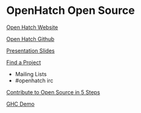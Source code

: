 # OpenHatch Open Source
[Open Hatch Website](http://openhatch.org/)

[Open Hatch Github](https://github.com/openhatch)

[Presentation Slides](http://shaunagm.github.io/personal/ghc2014.html#/)

[Find a Project](bit.ly/finding-a-project)
- Mailing Lists
- #openhatch irc

[Contribute to Open Source in 5 Steps](http://example-osctc-site.github.io/curriculum/short.html)

[GHC Demo](https://openhatch.org/wiki/Open_Source_Comes_to_Campus/Curriculum/Directory)
